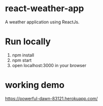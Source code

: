 # react-weather-app
A weather application using ReactJs. 

# Run locally
1) npm install
2) npm start
3) open localhost:3000 in your browser

# working demo
https://powerful-dawn-83121.herokuapp.com/
